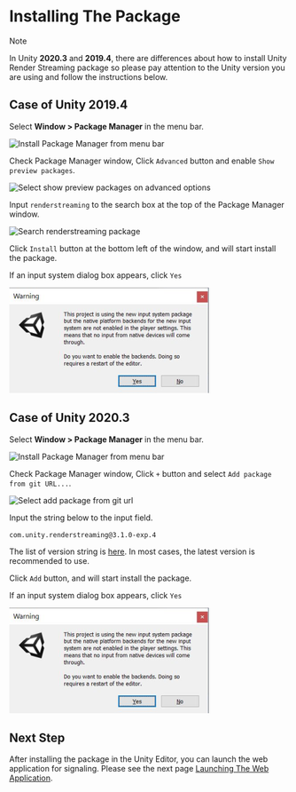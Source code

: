 # Installing The Package

> [!NOTE]
> In Unity **2020.3** and **2019.4**, there are differences about how to install Unity Render Streaming package so please pay attention to the Unity version you are using and follow the instructions below.

## Case of Unity 2019.4

Select **Window > Package Manager** in the menu bar.

![Install Package Manager from menu bar](images/install_select_packman_menu_unity2019.png)

Check Package Manager window, Click `Advanced` button and enable `Show preview packages`.

![Select show preview packages on advanced options](images/install_select_show_preview_packages.png)

Input `renderstreaming` to the search box at the top of the Package Manager window.

![Search renderstreaming package](images/install_search_renderstreaming_package.png)

Click `Install` button at the bottom left of the window, and will start install the package.

If an input system dialog box appears, click `Yes`

![Input system backend](images/input_system_backend.png)

## Case of Unity 2020.3

Select **Window > Package Manager** in the menu bar.

![Install Package Manager from menu bar](images/install_select_packman_menu_unity2020.png)

Check Package Manager window, Click `+` button and select `Add package from git URL...`.

![Select add package from git url](images/install_select_add_package_from_git_url.png)

Input the string below to the input field.

```
com.unity.renderstreaming@3.1.0-exp.4
```

The list of version string is [here](https://github.com/Unity-Technologies/UnityRenderStreaming/tags). In most cases, the latest version is recommended to use.

 Click `Add` button, and will start install the package.

If an input system dialog box appears, click `Yes`

![Input system backend](images/input_system_backend.png)

## Next Step

After installing the package in the Unity Editor, you can launch the web application for signaling. Please see the next page [Launching The Web Application](launch-webapp.md).